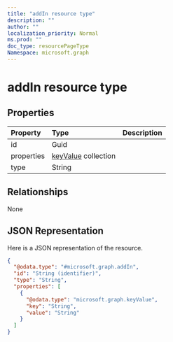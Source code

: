 ```yaml
---
title: "addIn resource type"
description: ""
author: ""
localization_priority: Normal
ms.prod: ""
doc_type: resourcePageType
Namespace: microsoft.graph
---
```



# addIn resource type



## Properties
|Property|Type|Description|
|:---|:---|:---|
|id|Guid||
|properties|[keyValue](../resources/keyValue.md) collection||
|type|String||

## Relationships
None

## JSON Representation
Here is a JSON representation of the resource.
<!-- {
  "blockType": "resource",
  "@odata.type": "microsoft.graph.addIn"
}
-->
``` json
{
  "@odata.type": "#microsoft.graph.addIn",
  "id": "String (identifier)",
  "type": "String",
  "properties": [
    {
      "@odata.type": "microsoft.graph.keyValue",
      "key": "String",
      "value": "String"
    }
  ]
}
```

